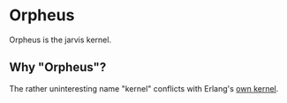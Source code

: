 # Orpheus

Orpheus is the jarvis kernel.

## Why "Orpheus"?

The rather uninteresting name "kernel" conflicts with Erlang's [own kernel](http://erlang.org/doc/man/kernel_app.html).
